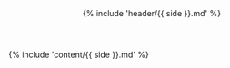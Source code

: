<section class="panel panel--{{ side }}">
  <header>{% include 'header/{{ side }}.md' %}</header>
  <main>{% include 'content/{{ side }}.md' %}</main>
</section>
